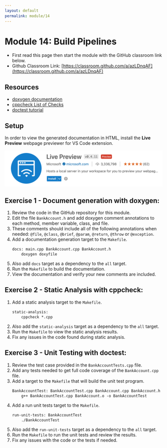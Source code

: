 ```yaml
---
layout: default
permalink: module/14
---
```


# Module 14: Build Pipelines 

* First read this page then start the module with the GitHub classroom link below.
* Github Classroom Link: [https://classroom.github.com/a/azLDnqAF](https://classroom.github.com/a/azLDnqAF)

## Resources

* [doxygen documentation](https://www.doxygen.nl/manual/index.html)
* [cppcheck List of Checks](https://sourceforge.net/p/cppcheck/wiki/ListOfChecks/)
* [doctest tutorial](https://github.com/doctest/doctest/blob/ae7a13539fb71f270b87eb2e874fbac80bc8dda2/doc/markdown/tutorial.md)

## Setup
In order to view the generated documentation in HTML, install the __Live Preview__ webpage previewer for VS Code extension.

![LivePreview](../images/LivePreview.png "Live Preview")


## Exercise 1 - Document generation with doxygen: 

1. Review the code in the GitHub repository for this module. 
2. Edit the file `BankAccount.h` and add doxygen comment annotations to each method, member variable, class, and file. 
3. These comments should include all of the following annotations when needed: `@file`, `@class`, `@brief`, `@param`, `@return`, `@throw` or `@exception`.
4. Add a documentation generation target to the `Makefile`.
    ```
    docs: main.cpp BankAccount.cpp BankAccount.h
        doxygen doxyfile
    ```
5. Also add `docs` target as a dependency to the `all` target. 
6. Run the `Makefile` to build the documentation.
7. View the documentation and verify your new comments are included.


## Exercise 2 - Static Analysis with cppcheck:

1. Add a static analysis target to the `Makefile`.
    ```
    static-analysis:
        cppcheck *.cpp
    ```
2. Also add the `static-analysis` target as a dependency to the `all` target.
3. Run the `Makefile` to view the static analysis results.
4. Fix any issues in the code found during static analysis.


## Exercise 3 - Unit Testing with doctest:

1. Review the test case provided in the `BankAccountTests.cpp` file.
2. Add any tests needed to get full code coverage of the `BankAccount.cpp` file.
3. Add a target to the `Makefile` that will build the unit test program.
    ```
    BankAccountTest: BankAccountTest.cpp BankAccount.cpp BankAccount.h
        g++ BankAccountTest.cpp BankAccount.o -o BankAccountTest
    ```
4. Add a run unit tests target to the `Makefile`.
    ```
    run-unit-tests: BankAccountTest
        ./BankAccountTest
    ```
5. Also add the `run-unit-tests` target as a dependency to the `all` target.
6. Run the `Makefile` to run the unit tests and review the results.
7. Fix any issues with the code or the tests if needed.
